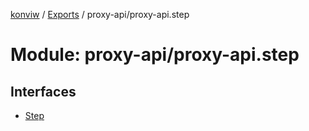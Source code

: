 [konviw]() / [Exports](../modules.md) / proxy-api/proxy-api.step

# Module: proxy-api/proxy-api.step

## Interfaces

- [Step](../interfaces/proxy_api_proxy_api_step.step.md)
